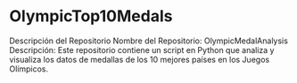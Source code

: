 # OlympicTop10Medals
Descripción del Repositorio Nombre del Repositorio: OlympicMedalAnalysis  Descripción: Este repositorio contiene un script en Python que analiza y visualiza los datos de medallas de los 10 mejores países en los Juegos Olímpicos. 
